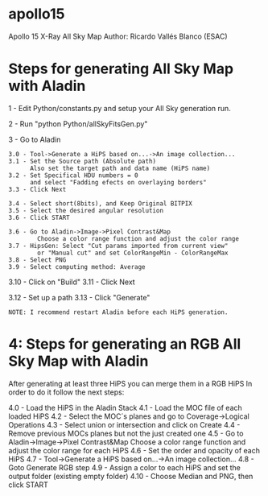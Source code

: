 # apollo15
Apollo 15 X-Ray All Sky Map
Author: Ricardo Vallés Blanco (ESAC)

 Steps for generating All Sky Map with Aladin
 ========================================================

 1 - Edit Python/constants.py and setup your All Sky generation run.

 2 - Run "python Python/allSkyFitsGen.py"

 3 - Go to Aladin

    3.0 - Tool->Generate a HiPS based on...->An image collection...
    3.1 - Set the Source path (Absolute path)
          Also set the target path and data name (HiPS name)
    3.2 - Set Specifical HDU numbers = 0
          and select "Fadding efects on overlaying borders"
    3.3 - Click Next

    3.4 - Select short(8bits), and Keep Original BITPIX
    3.5 - Select the desired angular resolution
    3.6 - Click START

    3.6 - Go to Aladin->Image->Pixel Contrast&Map
            Choose a color range function and adjust the color range
    3.7 - HipsGen: Select "Cut params imported from current view"
            or "Manual cut" and set ColorRangeMin - ColorRangeMax
    3.8 - Select PNG
    3.9 - Select computing method: Average
   3.10 - Click on "Build"
   3.11 - Click Next

   3.12 - Set up a path
   3.13 - Click "Generate"


    NOTE: I recommend restart Aladin before each HiPS generation.


  4: Steps for generating an RGB All Sky Map with Aladin
  ========================================================

  After generating at least three HiPS you can merge them in a RGB HiPS
  In order to do it follow the next steps:

  4.0 - Load the HiPS in the Aladin Stack
  4.1 - Load the MOC file of each loaded HiPS
  4.2 - Select the MOC´s planes and go to Coverage->Logical Operations
  4.3 - Select union or intersection and click on Create
  4.4 - Remove previous MOCs planes but not the just created one
  4.5 - Go to Aladin->Image->Pixel Contrast&Map
          Choose a color range function and adjust the color range for each HiPS
  4.6 - Set the order and opacity of each HiPS
  4.7 - Tool->Generate a HiPS based on...->An image collection...
  4.8 - Goto Generate RGB step
  4.9 - Assign a color to each HiPS and set the output folder (existing empty folder)
 4.10 - Choose Median and PNG, then click START
